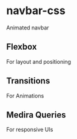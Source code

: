 # navbar-css
Animated navbar
## Flexbox 
For layout and positioning
## Transitions
For Animations 
## Medira Queries
For responsive UIs